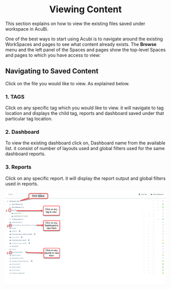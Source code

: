 
<center><h1>Viewing Content</h1></center>

This section explains on how to view the existing files saved under workspace in AcuBi.

One of the best ways to start using Acubi is to navigate around the existing WorkSpaces and pages to see what content already exists. The **Browse** menu and the left panel of the Spaces and pages show the top-level Spaces and pages to which you have access to view:


## Navigating to Saved Content 

Click on the file you would like to view. As explained below.

### 1. TAGS

Click on any specific tag which you would like to view. it will navigate to tag location and displays the child tag, reports and dashboard saved under that particular tag location.

### 2. Dashboard

 To view the existing dashboard click on, Dashboard name from the available list. it consist of number of layouts used and global filters used for the same dashboard reports.
 
 ### 3. Reports
 
 Click on any specific report. it will display the report output and global filters used in reports.

![enter image description here](https://raw.githubusercontent.com/sv18042016/fp1/0545ded450f2a313773cd22169ff96aa6c7db5d2/images/view_list2.png)





<!--stackedit_data:
eyJoaXN0b3J5IjpbMTY5Mjg3Mzg2MiwxNDE3MjQyNzU4LC0xOD
U3ODc5OTc0LC05NjYwODAzMTEsMTgxNjkzMTM0MCwxODM4MTkz
NDIwLDE4Mzc0NDQ4MjAsMTc5MjE0Nzk0NywtMzQ0NTk0ODQ2LC
0xNTY5MDQ4MjI2LDEzOTk3MzYwLC0xODEzMTQwMTc5LDExNTk2
NDM0OTAsMTE5NTI1MzUxMSw3MDE0NzkwNDIsMTUzNjQ2OTI0OC
wtNzk0MzM5MzE0LDE0NjQ3NDgyNDAsLTgwMDg2NzM4NCw0OTc5
NjMwMjldfQ==
-->